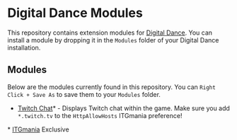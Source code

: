 Digital Dance Modules
===================

This repository contains extension modules for [Digital Dance](https://github.com/Hayoreo/Digital-Dance-ITGMania).
You can install a module by dropping it in the `Modules` folder of your Digital Dance installation.


## Modules

Below are the modules currently found in this repository. You can `Right Click + Save As` to save them to your `Modules` folder.

- [Twitch Chat](https://github.com/Hayoreo/Digital-Dance-Modules/raw/main/TwitchChat.lua)* - Displays Twitch chat within the game. Make sure you add `*.twitch.tv` to the `HttpAllowHosts` ITGmania preference!

\* [ITGmania](https://www.itgmania.com) Exclusive